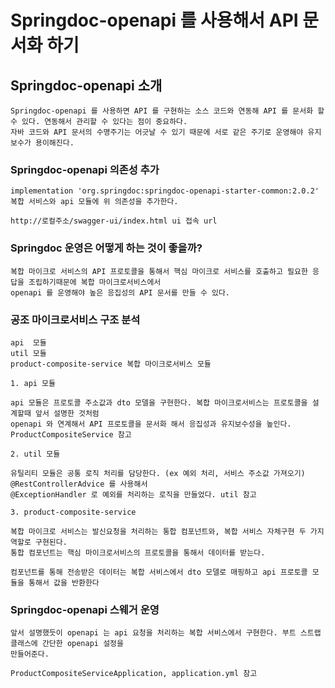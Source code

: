 # Springdoc-openapi 를 사용해서 API 문서화 하기 

## Springdoc-openapi 소개
```
Springdoc-openapi 를 사용하면 API 를 구현하는 소스 코드와 연동해 API 를 문서화 할 수 있다. 연동해서 관리할 수 있다는 점이 중요하다. 
자바 코드와 API 문서의 수명주기는 어긋날 수 있기 때문에 서로 같은 주기로 운영해야 유지보수가 용이해진다.
```
### Springdoc-openapi 의존성 추가
```
implementation 'org.springdoc:springdoc-openapi-starter-common:2.0.2'
복합 서비스와 api 모듈에 위 의존성을 추가한다.

http://로컬주소/swagger-ui/index.html ui 접속 url
```
### Springdoc 운영은 어떻게 하는 것이 좋을까? 
```
복합 마이크로 서비스의 API 프로토콜을 통해서 핵심 마이크로 서비스를 호출하고 필요한 응답을 조립하기때문에 복합 마이크로서비스에서
openapi 를 운영해야 높은 응집성의 API 문서를 만들 수 있다.
```
### 공조 마이크로서비스 구조 분석
```
api  모듈
util 모듈
product-composite-service 복합 마이크로서비스 모듈

1. api 모듈 

api 모듈은 프로토콜 주소값과 dto 모델을 구현한다. 복합 마이크로서비스는 프로토콜을 설계할때 앞서 설명한 것처럼 
openapi 와 연계해서 API 프로토콜을 문서화 해서 응집성과 유지보수성을 높인다. ProductCompositeService 참고 

2. util 모듈

유틸리티 모듈은 공통 로직 처리를 담당한다. (ex 예외 처리, 서비스 주소값 가져오기) @RestControllerAdvice 를 사용해서 
@ExceptionHandler 로 예외를 처리하는 로직을 만들었다. util 참고

3. product-composite-service

복합 마이크로 서비스는 발신요청을 처리하는 통합 컴포넌트와, 복합 서비스 자체구현 두 가지 역할로 구현된다.
통합 컴포넌트는 핵심 마이크로서비스의 프로토콜을 통해서 데이터를 받는다.

컴포넌트를 통해 전송받은 데이터는 복합 서비스에서 dto 모델로 매핑하고 api 프로토콜 모듈을 통해서 값을 반환한다
```
### Springdoc-openapi 스웨거 운영
```
앞서 설명했듯이 openapi 는 api 요청을 처리하는 복합 서비스에서 구현한다. 부트 스트랩 클래스에 간단한 openapi 설정을
만들어준다.

ProductCompositeServiceApplication, application.yml 참고 
```
